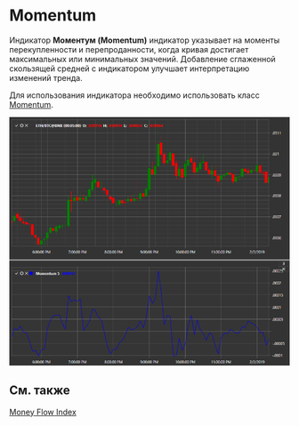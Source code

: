 # Momentum

Индикатор **Моментум (Momentum)** индикатор указывает на моменты перекупленности и перепроданности, когда кривая достигает максимальных или минимальных значений. Добавление сглаженной скользящей средней с индикатором улучшает интерпретацию изменений тренда. 

Для использования индикатора необходимо использовать класс [Momentum](../api/StockSharp.Algo.Indicators.Momentum.html). 

![IndicatorMomentum](../images/IndicatorMomentum.png)

## См. также

[Money Flow Index](IndicatorMoneyFlowIndex.md)
